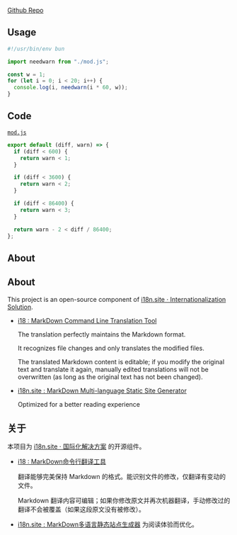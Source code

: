 [Github Repo](https://github.com/i18n-site/deno/tree/dev/needwarn)

## Usage

```js
#!/usr/bin/env bun

import needwarn from "./mod.js";

const w = 1;
for (let i = 0; i < 20; i++) {
  console.log(i, needwarn(i * 60, w));
}
```

## Code

[`mod.js`](./mod.js)

```js
export default (diff, warn) => {
  if (diff < 600) {
    return warn < 1;
  }

  if (diff < 3600) {
    return warn < 2;
  }

  if (diff < 86400) {
    return warn < 3;
  }

  return warn - 2 < diff / 86400;
};
```

## About

## About

This project is an open-source component of
[i18n.site ⋅ Internationalization Solution](https://i18n.site).

- [i18 : MarkDown Command Line Translation Tool](https://i18n.site/i18)

  The translation perfectly maintains the Markdown format.

  It recognizes file changes and only translates the modified files.

  The translated Markdown content is editable; if you modify the original text
  and translate it again, manually edited translations will not be overwritten
  (as long as the original text has not been changed).

- [i18n.site : MarkDown Multi-language Static Site Generator](https://i18n.site/i18n.site)

  Optimized for a better reading experience

## 关于

本项目为 [i18n.site ⋅ 国际化解决方案](https://i18n.site) 的开源组件。

- [i18 : MarkDown命令行翻译工具](https://i18n.site/i18)

  翻译能够完美保持 Markdown 的格式。能识别文件的修改，仅翻译有变动的文件。

  Markdown
  翻译内容可编辑；如果你修改原文并再次机器翻译，手动修改过的翻译不会被覆盖（如果这段原文没有被修改）。

- [i18n.site : MarkDown多语言静态站点生成器](https://i18n.site/i18n.site)
  为阅读体验而优化。
